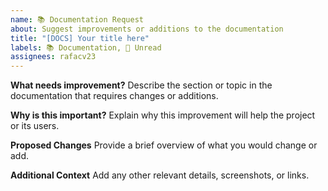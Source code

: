```yaml
---
name: 📚 Documentation Request
about: Suggest improvements or additions to the documentation
title: "[DOCS] Your title here"
labels: 📚 Documentation, 👀 Unread
assignees: rafacv23
---
```


**What needs improvement?**
Describe the section or topic in the documentation that requires changes or additions.

**Why is this important?**
Explain why this improvement will help the project or its users.

**Proposed Changes**
Provide a brief overview of what you would change or add.

**Additional Context**
Add any other relevant details, screenshots, or links.
